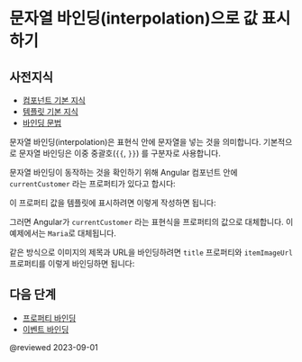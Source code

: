 <!--
# Displaying values with interpolation
-->
# 문자열 바인딩(interpolation)으로 값 표시하기

<!--
## Prerequisites
-->
## 사전지식

<!--
* [Basics of components](guide/architecture-components)
* [Basics of templates](guide/glossary#template)
* [Binding syntax](guide/binding-syntax)
-->
* [컴포넌트 기본 지식](guide/architecture-components)
* [템플릿 기본 지식](guide/glossary#template)
* [바인딩 문법](guide/binding-syntax)


<!--todo: needs a level 2 heading for info below -->

<!--
Interpolation refers to embedding expressions into marked up text. By default, interpolation uses the double curly braces `{{` and `}}` as delimiters.

To illustrate how interpolation works, consider an Angular component that contains a `currentCustomer` variable:

<code-example path="interpolation/src/app/app.component.ts" region="customer"></code-example>

Use interpolation to display the value of this variable in the corresponding component template:

<code-example path="interpolation/src/app/app.component.html" region="interpolation-example1"></code-example>

Angular replaces `currentCustomer` with the string value of the corresponding component property. In this case, the value is `Maria`.

In the following example, Angular evaluates the `title` and `itemImageUrl` properties to display some title text and an image.

<code-example path="interpolation/src/app/app.component.html" region="component-property"></code-example>
-->
문자열 바인딩(interpolation)은 표현식 안에 문자열을 넣는 것을 의미합니다.
기본적으로 문자열 바인딩은 이중 중괄호(`{{`, `}}`) 를 구분자로 사용합니다.

문자열 바인딩이 동작하는 것을 확인하기 위해 Angular 컴포넌트 안에 `currentCustomer` 라는 프로퍼티가 있다고 합시다:

<code-example path="interpolation/src/app/app.component.ts" region="customer"></code-example>

이 프로퍼티 값을 템플릿에 표시하려면 이렇게 작성하면 됩니다:

<code-example path="interpolation/src/app/app.component.html" region="interpolation-example1"></code-example>

그러면 Angular가 `currentCustomer` 라는 표현식을 프로퍼티의 값으로 대체합니다.
이 예제에서는 `Maria`로 대체됩니다.

같은 방식으로 이미지의 제목과 URL을 바인딩하려면 `title` 프로퍼티와 `itemImageUrl` 프로퍼티를 이렇게 바인딩하면 됩니다:

<code-example path="interpolation/src/app/app.component.html" region="component-property"></code-example>


<!--
## What's Next
-->
## 다음 단계

<!--
* [Property binding](guide/property-binding)
* [Event binding](guide/event-binding)
-->
* [프로퍼티 바인딩](guide/property-binding)
* [이벤트 바인딩](guide/event-binding)

@reviewed 2023-09-01
